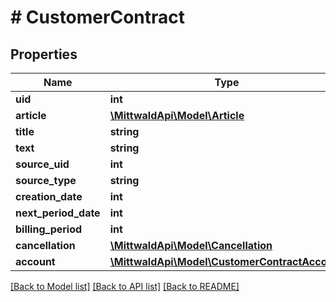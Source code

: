 # # CustomerContract

## Properties

Name | Type | Description | Notes
------------ | ------------- | ------------- | -------------
**uid** | **int** |  | [optional]
**article** | [**\MittwaldApi\Model\Article**](Article.md) |  | [optional]
**title** | **string** |  | [optional]
**text** | **string** |  | [optional]
**source_uid** | **int** |  | [optional]
**source_type** | **string** |  | [optional]
**creation_date** | **int** |  | [optional]
**next_period_date** | **int** |  | [optional]
**billing_period** | **int** |  | [optional]
**cancellation** | [**\MittwaldApi\Model\Cancellation**](Cancellation.md) |  | [optional]
**account** | [**\MittwaldApi\Model\CustomerContractAccount**](CustomerContractAccount.md) |  | [optional]

[[Back to Model list]](../../README.md#models) [[Back to API list]](../../README.md#endpoints) [[Back to README]](../../README.md)
